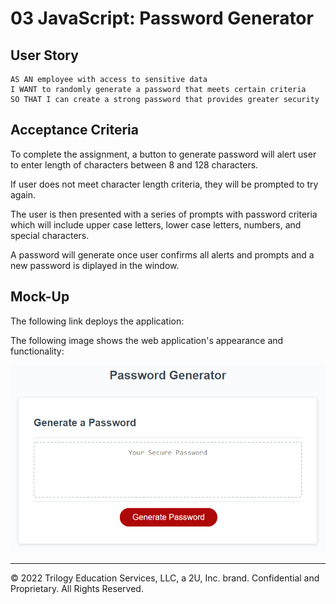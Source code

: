 # 03 JavaScript: Password Generator
## User Story

```
AS AN employee with access to sensitive data
I WANT to randomly generate a password that meets certain criteria
SO THAT I can create a strong password that provides greater security
```

## Acceptance Criteria
To complete the assignment, a button to generate password will alert user to enter length of characters between 8 and 128 characters. 

If user does not meet character length criteria, they will be prompted to try again.

The user is then presented with a series of prompts with password criteria which will include upper case letters, lower case letters, numbers, and special characters.

A password will generate once user confirms all alerts and prompts and a new password is diplayed in the window.

## Mock-Up

The following link deploys the application:



The following image shows the web application's appearance and functionality:

![The Password Generator application displays a red button to "Generate Password".](./Assets/03-javascript-homework-demo.png)

- - -
© 2022 Trilogy Education Services, LLC, a 2U, Inc. brand. Confidential and Proprietary. All Rights Reserved.
